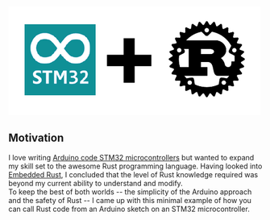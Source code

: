 <img src="logo2.png" width=500>

## Motivation

I love writing [Arduino code STM32
microcontrollers](https://github.com/stm32duino) but wanted to expand my skill
set to the awesome Rust programming language.  Having looked into [Embedded
Rust](https://docs.rust-embedded.org/book/), I concluded that the  level of
Rust knowledge required was beyond my current ability to understand and modify.  
To keep the best of both worlds -- the simplicity of the Arduino approach and the
safety of Rust -- I came up with this minimal example of how you can call Rust
code from an Arduino sketch on an STM32 microcontroller.  

